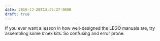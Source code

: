 ```yaml
---
date: 2019-12-28T13:35:27-0600
draft: true
---
```




If you ever want a lesson in how well-designed the LEGO manuals are, try assembling some k’nex kits. So confusing and error prone.




